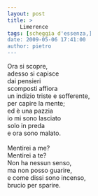 ```yaml
---
layout: post
title: >
    Limerence
tags: [scheggia d'essenza,]
date: 2009-05-06 17:41:00
author: pietro
---
```

Ora si scopre,<br/>adesso si capisce<br/>dai pensieri<br/>scomposti affiora<br/>un indizio triste e sofferente,<br/>per capire la mente;<br/>ed è una pazzia<br/>io mi sono lasciato<br/>solo in preda<br/>e ora sono malato.<br/><br/>Mentirei a me?<br/>Mentirei a te?<br/>Non ha nessun senso,<br/>ma non posso guarire,<br/>e come dissi sono incenso,<br/>brucio per sparire.
